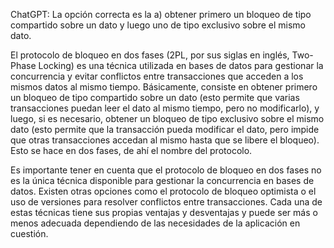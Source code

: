 ChatGPT:
La opción correcta es la a) obtener primero un bloqueo de tipo compartido sobre un dato y luego uno de tipo exclusivo sobre el mismo dato.

El protocolo de bloqueo en dos fases (2PL, por sus siglas en inglés, Two-Phase Locking) es una técnica utilizada en bases de datos para gestionar la concurrencia y evitar conflictos entre transacciones que acceden a los mismos datos al mismo tiempo. Básicamente, consiste en obtener primero un bloqueo de tipo compartido sobre un dato (esto permite que varias transacciones puedan leer el dato al mismo tiempo, pero no modificarlo), y luego, si es necesario, obtener un bloqueo de tipo exclusivo sobre el mismo dato (esto permite que la transacción pueda modificar el dato, pero impide que otras transacciones accedan al mismo hasta que se libere el bloqueo). Esto se hace en dos fases, de ahí el nombre del protocolo.

Es importante tener en cuenta que el protocolo de bloqueo en dos fases no es la única técnica disponible para gestionar la concurrencia en bases de datos. Existen otras opciones como el protocolo de bloqueo optimista o el uso de versiones para resolver conflictos entre transacciones. Cada una de estas técnicas tiene sus propias ventajas y desventajas y puede ser más o menos adecuada dependiendo de las necesidades de la aplicación en cuestión.